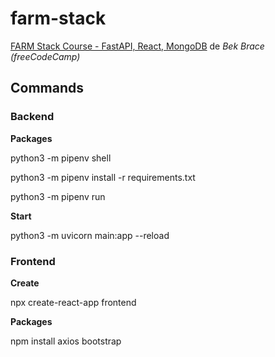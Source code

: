 # farm-stack

[FARM Stack Course - FastAPI, React, MongoDB](https://www.youtube.com/watch?v=OzUzrs8uJl8) de *Bek Brace (freeCodeCamp)*

## Commands

### Backend

**Packages**

python3 -m pipenv shell

python3 -m pipenv install -r requirements.txt

python3 -m pipenv run

**Start**

python3 -m uvicorn main:app --reload

### Frontend

**Create**

npx create-react-app frontend

**Packages**

npm install axios bootstrap
